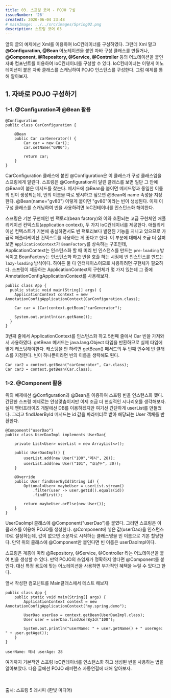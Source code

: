 ```yaml
---
title: 03. 스프링 코어 - POJO 구성
issueNumber: '26'
createAt: 2020-06-04 23:48
# mainImage: ../../src/images/Spring02.png
description: 스프링 코어 03
---
```


앞의 글의 예제에선 Xml를 이용하여 IoC컨테이너를 구성하였다. 그런데 Xml 말고 **@Configuration, @Bean** 어노테이션을 붙인 자바 구성 클래스를 만들거나, **@Component, @Repository, @Service, @Controller** 등의 어노테이션을 붙인 자바 컴포넌트를 이용하여 IoC컨테이너를 구성할 수 있다. IoC컨테이너는 이렇게 어노테이션이 붙은 자바 클래스를 스캐닝하여 POJO 인스턴스를 구성한다. 그럼 예제를 통해 알아보자.

## 1. 자바로 POJO 구성하기

### 1-1. @Configuration과 @Bean 활용

```java{numberLines: true}
@Configuration
public class CarConfiguration {

	@Bean
	public Car carGenerator() {
		Car car = new Car();
		car.setName("GV80");

		return car;
	}
}
```

CarConfiguration 클래스에 붙인 @Configuration은 이 클래스가 구성 클래스임을 스프링에게 알린다. 스프링은 @Configuration이 달린 클래스를 보면 일단 그 안에 @Bean이 붙은 메서드를 찾는다. 메서드에 @Bean을 붙이면 메서드명과 동일한 이름의 빈이 생성되는데, 빈의 이름을 따로 명시하고 싶으면 @Bean에 name 속성을 지정한다. @Bean(name="gv80") 이렇게 붙이면 "gv80"이라는 빈이 생성된다. 이제 이 구성 클래스를 스캐닝하여 빈을 사용하려면 IoC컨테이너를 인스턴스화 해야한다.

스프링은 기본 구현체인 빈 팩토리(bean factory)와 이와 호환되는 고급 구현체인 애플리케이션 컨텍스트(application context), 두 가지 IoC컨테이너를 제공한다. 애플리케이션 컨텍스트가 기본에 충실하면서도 빈 팩토리보다 발전된 기능을 지니고 있으므로 가급적 애플리케이션 컨텍스트를 사용하는 게 좋다고 한다. 이 부분에 대해서 조금 더 살펴보면 `ApplicationContext`가 `BeanFactory`를 상속하는 구조인데, ApplicationContext는 인스턴스화 할 때 미리 빈 인스턴스를 만드는 `pre-loading` 방식이고 BeanFactory는 인스턴스화 하고 빈을 호출 하는 시점에 빈 인스턴스를 만드는 `lazy-loading` 방식이다. 하여튼 둘 다 인터페이스이므로 사용하려면 구현체가 필요하다. 스프링이 제공하는 ApplicationContext의 구현체가 몇 가지 있는데 그 중에 AnnotationConfigApplicationContext를 사용해보자.

```java{numberLines: true}
public class App {
  public static void main(String[] args) {
    ApplicationContext context = new AnnotationConfigApplicationContext(CarConfiguration.class);

    Car car = (Car)context.getBean("carGenerator");

    System.out.println(car.getName());
  }
}
```

3번째 줄에서 ApplicationContext를 인스턴스화 하고 5번째 줄에서 Car 빈을 가져와서 사용하였다. getBean 메서드는 java.lang.Object 타입을 반환하므로 실제 타입에 맞게 캐스팅해야한다. 캐스팅을 안 하려면 getBean() 메서드의 두 번째 인수에 빈 클래스를 지정한다. 빈이 하나뿐이라면 빈의 이름을 생략해도 된다.

```java{numberLines: true}
Car car2 = context.getBean("carGenerator", Car.class);
Car car3 = context.getBean(Car.class);
```

### 1-2. @Component 활용

위의 예제에선 @Configuration과 @Bean을 이용하여 스프링 빈을 인스턴스화 했다. 간단한 스프링 예제로는 안성맞춤이지만 이제 조금 더 현실적인 시나리오를 생각해보자.
실제 엔터프라이즈 개발에선 DB를 이용하겠지만 여기선 간단하게 userList를 만들었다. 그리고 findUserById 메서드는 id 값을 파라미터로 받아 해당되는 User 객체를 반환한다.

```java{numberLines: true}
@Component("userDao")
public class UserDaoImpl implements UserDao{

	private List<User> userList = new ArrayList<>();

	public UserDaoImpl() {
		userList.add(new User("100","메시", 28));
		userList.add(new User("101", "호날두", 30));
	}

	@Override
	public User findUserById(String id) {
		Optional<User> maybeUser = userList.stream()
			.filter(user -> user.getId().equals(id))
			.findFirst();

		return maybeUser.orElse(new User());
	}
}
```

UserDaoImpl 클래스에 @Component("userDao")를 붙였다. 그러면 스프링은 이 클래스를 이용해 POJO를 생성한다. @Component에 넣은 값(userDao)을 인스턴스 ID로 설정하는데, 값이 없으면 소문자로 시작하는 클래스명을 빈 이름으로 기본 할당한다. 만약 위의 클래스에 @Component만 붙인다면 빈 이름은 userDaoImpl이다.

스프링은 계층에 따라 @Repository, @Service, @Controller 라는 어노테이션을 붙여 빈을 생성할 수 있다. 만약 POJO의 쓰임새가 명확하지 않다면 @Component를 붙인다. 대신 특정 용도에 맞는 어노테이션을 사용하면 부가적인 혜택을 누릴 수 있다고 한다.

앞서 작성한 컴포넌트를 Main클래스에서 테스트 해보자

```java{numberLines: true}
public class App {
    public static void main(String[] args) {
        ApplicationContext context = new AnnotationConfigApplicationContext("my.spring.demo");

        UserDao userDao = context.getBean(UserDaoImpl.class);
        User user = userDao.findUserById("100");

        System.out.println("userName: " + user.getName() + " userAge: " + user.getAge());
    }
}
```

```shell
userName: 메시 userAge: 28
```

여기까지 기본적인 스프링 IoC컨테이너를 인스턴스화 하고 생성된 빈을 사용하는 법을 알아보았다. 다음 글에선 POJO 래퍼런스 자동연결에 대해 알아보자.

<br/><br/>
출처: 스프링 5 레시피 (한빛 미디어)

